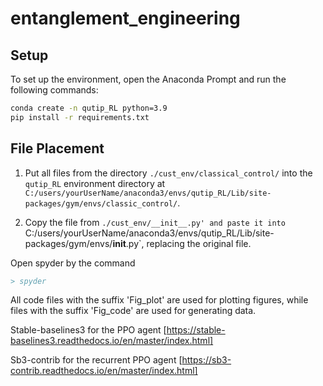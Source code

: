 # entanglement_engineering

## Setup

To set up the environment, open the Anaconda Prompt and run the following commands:

```sh
conda create -n qutip_RL python=3.9
pip install -r requirements.txt
```

## File Placement
1. Put all files from the directory `./cust_env/classical_control/` into the `qutip_RL` environment directory at `C:/users/yourUserName/anaconda3/envs/qutip_RL/Lib/site-packages/gym/envs/classic_control/`.

2. Copy the file from `./cust_env/__init__.py' and paste it into `C:/users/yourUserName/anaconda3/envs/qutip_RL/Lib/site-packages/gym/envs/__init__.py`, replacing the original file.

Open spyder by the command
```bibtex
> spyder
```
All code files with the suffix 'Fig_plot' are used for plotting figures, while files with the suffix 'Fig_code' are used for generating data.

Stable-baselines3 for the PPO agent [https://stable-baselines3.readthedocs.io/en/master/index.html]

Sb3-contrib for the recurrent PPO agent [https://sb3-contrib.readthedocs.io/en/master/index.html]



